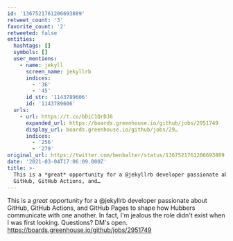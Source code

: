 ```yaml
---
id: '1367521761206693889'
retweet_count: '3'
favorite_count: '2'
retweeted: false
entities:
  hashtags: []
  symbols: []
  user_mentions:
    - name: jekyll
      screen_name: jekyllrb
      indices:
        - '36'
        - '45'
      id_str: '1143789606'
      id: '1143789606'
  urls:
    - url: https://t.co/bDiC1QrDJ6
      expanded_url: https://boards.greenhouse.io/github/jobs/2951749
      display_url: boards.greenhouse.io/github/jobs/29…
      indices:
        - '256'
        - '279'
original_url: https://twitter.com/benbalter/status/1367521761206693889
date: '2021-03-04T17:06:09.000Z'
title: >-
  This is a *great* opportunity for a @jekyllrb developer passionate about
  GitHub, GitHub Actions, and…
---
```


This is a *great* opportunity for a @jekyllrb developer passionate about GitHub, GitHub Actions, and GitHub Pages to shape how Hubbers communicate with one another. In fact, I'm jealous the role didn't exist when I was first looking. Questions? DM's open. https://boards.greenhouse.io/github/jobs/2951749